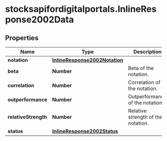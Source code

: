 # stocksapifordigitalportals.InlineResponse2002Data

## Properties

Name | Type | Description | Notes
------------ | ------------- | ------------- | -------------
**notation** | [**InlineResponse2002Notation**](InlineResponse2002Notation.md) |  | [optional] 
**beta** | **Number** | Beta of the notation. | [optional] 
**correlation** | **Number** | Correlation of the notation. | [optional] 
**outperformance** | **Number** | Outperformance of the notation. | [optional] 
**relativeStrength** | **Number** | Relative strength of the notation. | [optional] 
**status** | [**InlineResponse2002Status**](InlineResponse2002Status.md) |  | [optional] 


